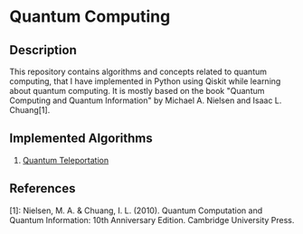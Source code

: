 # Quantum Computing
## Description
This repository contains algorithms and concepts related to quantum computing, that I have implemented in Python using Qiskit while learning about quantum computing. It is mostly based on the book "Quantum Computing and Quantum Information" by Michael A. Nielsen and Isaac L. Chuang[1]. 

## Implemented Algorithms
1. [Quantum Teleportation](QuantumTeleportation.ipynb)

## References
[1]: Nielsen, M. A. & Chuang, I. L. (2010). Quantum Computation and Quantum Information: 10th Anniversary Edition. Cambridge University Press.